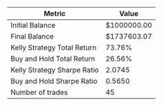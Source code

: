 | Metric | Value |
| --- | --- |
| Initial Balance | $1000000.00 |
| Final Balance | $1737603.07 |
| Kelly Strategy Total Return | 73.76% |
| Buy and Hold Total Return | 26.56% |
| Kelly Strategy Sharpe Ratio | 2.0745 |
| Buy and Hold Sharpe Ratio | 0.5650 |
| Number of trades | 45 |
